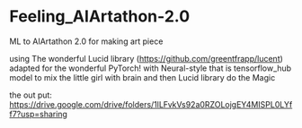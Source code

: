 # Feeling_AIArtathon-2.0
ML to AIArtathon 2.0 for making art piece

using The wonderful Lucid library (https://github.com/greentfrapp/lucent) adapted for the wonderful PyTorch!
with Neural-style that is tensorflow_hub model 
to mix the little girl with brain
and then Lucid library do the Magic

the out put:
https://drive.google.com/drive/folders/1lLFvkVs92a0RZOLojgEY4MISPL0LYff7?usp=sharing



